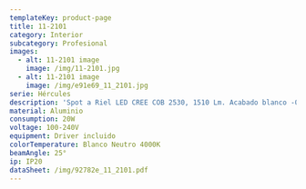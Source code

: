 ```yaml
---
templateKey: product-page
title: 11-2101
category: Interior
subcategory: Profesional
images:
  - alt: 11-2101 image
    image: /img/11-2101.jpg
  - alt: 11-2101 image
    image: /img/e91e69_11_2101.jpg
serie: Hércules
description: 'Spot a Riel LED CREE COB 2530, 1510 Lm. Acabado blanco -01 y Negro -07.'
material: Aluminio
consumption: 20W
voltage: 100-240V
equipment: Driver incluido
colorTemperature: Blanco Neutro 4000K
beamAngle: 25°
ip: IP20
dataSheet: /img/92782e_11_2101.pdf
---
```


